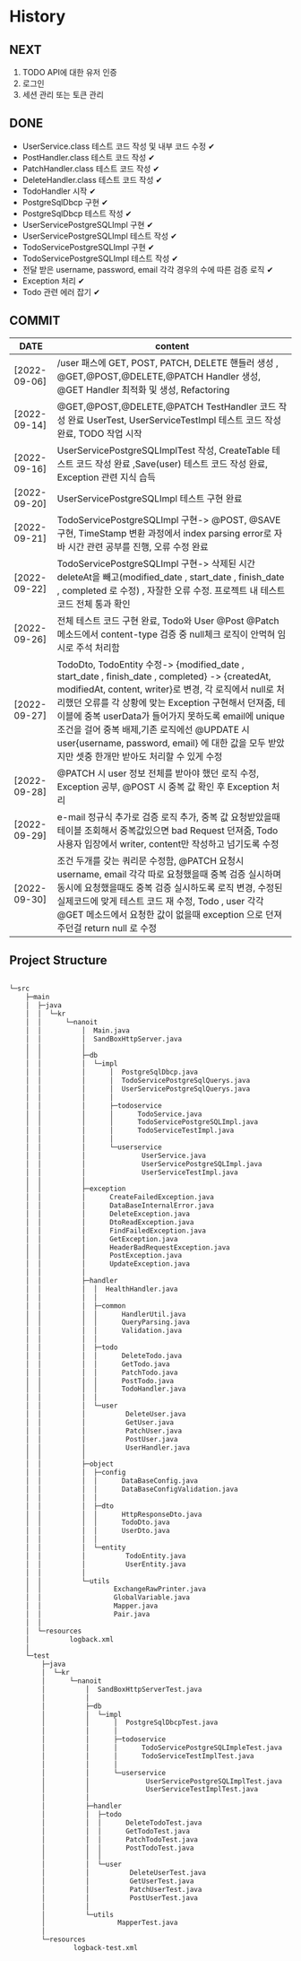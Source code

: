 # History

## NEXT
1. TODO API에 대한 유저 인증
2. 로그인
3. 세션 관리 또는 토큰 관리

## DONE
- UserService.class 테스트 코드 작성 및 내부 코드 수정 ✔
- PostHandler.class 테스트 코드 작성 ✔
- PatchHandler.class 테스트 코드 작성 ✔
- DeleteHandler.class 테스트 코드 작성 ✔
- TodoHandler 시작 ✔
- PostgreSqlDbcp 구현 ✔
- PostgreSqlDbcp 테스트 작성 ✔
- UserServicePostgreSQLImpl 구현 ✔ 
- UserServicePostgreSQLImpl 테스트 작성 ✔
- TodoServicePostgreSQLImpl 구현 ✔
- TodoServicePostgreSQLImpl 테스트 작성 ✔
- 전달 받은 username, password, email 각각 경우의 수에 따른 검증 로직 ✔
- Exception 처리 ✔
- Todo 관련 에러 잡기 ✔

## COMMIT

| DATE         | content                                                                                                                                                                                                                                                                                                                              |
|--------------|--------------------------------------------------------------------------------------------------------------------------------------------------------------------------------------------------------------------------------------------------------------------------------------------------------------------------------------|
| [2022-09-06] | /user 패스에 GET, POST, PATCH, DELETE 핸들러 생성 , @GET,@POST,@DELETE,@PATCH Handler 생성, @GET Handler 최적화 및 생성, Refactoring                                                                                                                                                                                                                 |
| [2022-09-14] | @GET,@POST,@DELETE,@PATCH TestHandler 코드 작성 완료 UserTest, UserServiceTestImpl 테스트 코드 작성 완료, TODO 작업 시작                                                                                                                                                                                                                                |
| [2022-09-16] | UserServicePostgreSQLImplTest 작성, CreateTable 테스트 코드 작성 완료 ,Save(user) 테스트 코드 작성 완료, Exception 관련 지식 습득                                                                                                                                                                                                                              |
| [2022-09-20] | UserServicePostgreSQLImpl 테스트 구현 완료                                                                                                                                                                                                                                                                                                  |
| [2022-09-21] | TodoServicePostgreSQLImpl 구현-> @POST, @SAVE 구현, TimeStamp 변환 과정에서 index parsing error로 자바 시간 관련 공부를 진행, 오류 수정 완료                                                                                                                                                                                                                     |
| [2022-09-22] | TodoServicePostgreSQLImpl 구현-> 삭제된 시간 deleteAt을 빼고(modified_date , start_date , finish_date , completed 로 수정) , 자잘한 오류 수정. 프로젝트 내 테스트 코드 전체 통과 확인                                                                                                                                                                                    |
| [2022-09-26] | 전체 테스트 코드 구현 완료, Todo와 User @Post @Patch 메소드에서 content-type 검증 중 null체크 로직이 안먹혀 임시로 주석 처리함                                                                                                                                                                                                                                           |
| [2022-09-27] | TodoDto, TodoEntity 수정-> {modified_date , start_date , finish_date , completed} -> {createdAt, modifiedAt, content, writer}로 변경, 각 로직에서 null로 처리했던 오류를 각 상황에 맞는 Exception 구현해서 던져줌, 테이블에 중복 userData가 들어가지 못하도록  email에 unique 조건을 걸어 중복 배제,기존 로직에선 @UPDATE 시 user{username, password, email} 에 대한 값을 모두 받았지만 셋중 한개만 받아도 처리할 수 있게 수정 |
| [2022-09-28] | @PATCH 시 user 정보 전체를 받아야 했던 로직 수정, Exception 공부, @POST 시 중복 값 확인 후 Exception 처리                                                                                                                                                                                                                                                      |
| [2022-09-29] | e-mail 정규식 추가로 검증 로직 추가, 중복 값 요청받았을때 테이블 조회해서 중복값있으면 bad Request 던져줌, Todo 사용자 입장에서 writer, content만 작성하고 넘기도록 수정                                                                                                                                                                                                                    |
| [2022-09-30] | 조건 두개를 갖는 쿼리문 수정함, @PATCH 요청시 username, email 각각 따로 요청했을때 중복 검증 실시하며 동시에 요청했을때도 중복 검증 실시하도록 로직 변경, 수정된 실제코드에 맞게 테스트 코드 재 수정, Todo , user 각각 @GET 메소드에서 요청한 값이 없을때 exception 으로 던져주던걸 return null 로 수정                                                                                                                                |


## Project Structure
```bash

└─src 
    ├─main 
    │  ├─java 
    │  │  └─kr 
    │  │      └─nanoit 
    │  │          │  Main.java 
    │  │          │  SandBoxHttpServer.java
    │  │          │
    │  │          ├─db 
    │  │          │  └─impl 
    │  │          │      │  PostgreSqlDbcp.java
    │  │          │      │  TodoServicePostgreSqlQuerys.java
    │  │          │      │  UserServicePostgreSqlQuerys.java
    │  │          │      │
    │  │          │      ├─todoservice 
    │  │          │      │      TodoService.java
    │  │          │      │      TodoServicePostgreSQLImpl.java
    │  │          │      │      TodoServiceTestImpl.java
    │  │          │      │
    │  │          │      └─userservice 
    │  │          │              UserService.java
    │  │          │              UserServicePostgreSQLImpl.java
    │  │          │              UserServiceTestImpl.java
    │  │          │
    │  │          ├─exception 
    │  │          │      CreateFailedException.java
    │  │          │      DataBaseInternalError.java
    │  │          │      DeleteException.java
    │  │          │      DtoReadException.java
    │  │          │      FindFailedException.java
    │  │          │      GetException.java
    │  │          │      HeaderBadRequestException.java
    │  │          │      PostException.java
    │  │          │      UpdateException.java
    │  │          │
    │  │          ├─handler 
    │  │          │  │  HealthHandler.java
    │  │          │  │
    │  │          │  ├─common 
    │  │          │  │      HandlerUtil.java
    │  │          │  │      QueryParsing.java
    │  │          │  │      Validation.java
    │  │          │  │
    │  │          │  ├─todo 
    │  │          │  │      DeleteTodo.java
    │  │          │  │      GetTodo.java
    │  │          │  │      PatchTodo.java
    │  │          │  │      PostTodo.java
    │  │          │  │      TodoHandler.java
    │  │          │  │
    │  │          │  └─user 
    │  │          │          DeleteUser.java
    │  │          │          GetUser.java
    │  │          │          PatchUser.java
    │  │          │          PostUser.java
    │  │          │          UserHandler.java
    │  │          │
    │  │          ├─object 
    │  │          │  ├─config 
    │  │          │  │      DataBaseConfig.java
    │  │          │  │      DataBaseConfigValidation.java
    │  │          │  │
    │  │          │  ├─dto 
    │  │          │  │      HttpResponseDto.java
    │  │          │  │      TodoDto.java
    │  │          │  │      UserDto.java
    │  │          │  │
    │  │          │  └─entity 
    │  │          │          TodoEntity.java
    │  │          │          UserEntity.java
    │  │          │
    │  │          └─utils 
    │  │                  ExchangeRawPrinter.java
    │  │                  GlobalVariable.java
    │  │                  Mapper.java
    │  │                  Pair.java
    │  │
    │  └─resources 
    │          logback.xml
    │
    └─test
        ├─java 
        │  └─kr 
        │      └─nanoit 
        │          │  SandBoxHttpServerTest.java
        │          │
        │          ├─db 
        │          │  └─impl 
        │          │      │  PostgreSqlDbcpTest.java
        │          │      │
        │          │      ├─todoservice
        │          │      │      TodoServicePostgreSQLImpleTest.java
        │          │      │      TodoServiceTestImplTest.java
        │          │      │
        │          │      └─userservice
        │          │              UserServicePostgreSQLImplTest.java
        │          │              UserServiceTestImplTest.java
        │          │
        │          ├─handler 
        │          │  ├─todo 
        │          │  │      DeleteTodoTest.java
        │          │  │      GetTodoTest.java
        │          │  │      PatchTodoTest.java
        │          │  │      PostTodoTest.java
        │          │  │
        │          │  └─user 
        │          │          DeleteUserTest.java
        │          │          GetUserTest.java
        │          │          PatchUserTest.java
        │          │          PostUserTest.java
        │          │
        │          └─utils 
        │                  MapperTest.java 
        │
        └─resources 
                logback-test.xml 

```
